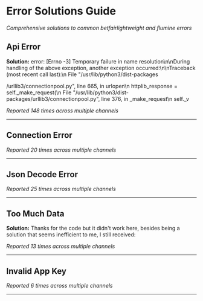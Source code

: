 # Error Solutions Guide

*Comprehensive solutions to common betfairlightweight and flumine errors*

## Api Error

**Solution:**
error: [Errno -3] Temporary failure in name resolution\n\nDuring handling of the above exception, another exception occurred:\n\nTraceback (most recent call last):\n  File \"/usr/lib/python3/dist-packages

/urllib3/connectionpool.py\", line 665, in urlopen\n    httplib_response = self._make_request(\n  File \"/usr/lib/python3/dist-packages/urllib3/connectionpool.py\", line 376, in _make_request\n    self._v

*Reported 148 times across multiple channels*

---

## Connection Error

*Reported 20 times across multiple channels*

---

## Json Decode Error

*Reported 25 times across multiple channels*

---

## Too Much Data

**Solution:**
Thanks for the code but it didn't work here, besides being a solution that seems inefficient to me, I still received:

*Reported 13 times across multiple channels*

---

## Invalid App Key

*Reported 6 times across multiple channels*

---


